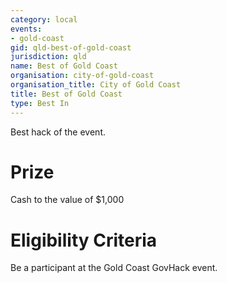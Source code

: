 ```yaml
---
category: local
events:
- gold-coast
gid: qld-best-of-gold-coast
jurisdiction: qld
name: Best of Gold Coast
organisation: city-of-gold-coast
organisation_title: City of Gold Coast
title: Best of Gold Coast
type: Best In
---
```


Best hack of the event.

# Prize
Cash  to the value of $1,000

# Eligibility Criteria
Be a participant at the Gold Coast GovHack event.